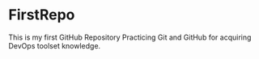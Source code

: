 # FirstRepo
This is my first GitHub Repository 
Practicing Git and GitHub for acquiring DevOps toolset knowledge.
